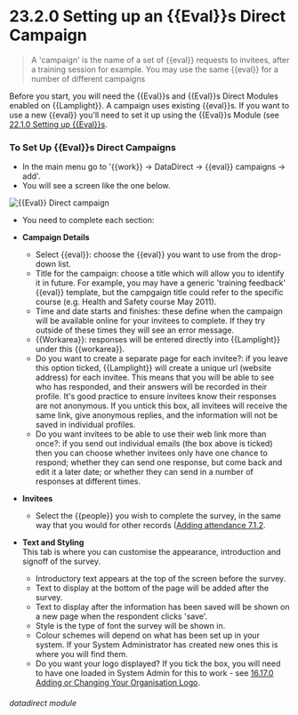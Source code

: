 # 23.2.0 Setting up an {{Eval}}s Direct Campaign

> A 'campaign' is the name of a set of {{eval}} requests to invitees, after a training session for example. You may use the same {{eval}} for a number of different campaigns 


Before you start, you will need the {{Eval}}s and {{Eval}}s Direct Modules enabled on {{Lamplight}}.  A campaign uses existing {{eval}}s.  If you want to use a new {{eval}} you'll need to set it up using the {{Eval}}s Module (see [22.1.0 Setting up {{Eval}}s](/help/index/p/22.1.0).

### To Set Up {{Eval}}s Direct Campaigns

- In the main menu go to '{{work}} -> DataDirect -> {{eval}} campaigns -> add'.
- You will see a screen like the one below.

![{{Eval}} Direct campaign](23.2.0a.png)

- You need to complete each section:
  
- **Campaign Details**
   - Select {{eval}}: choose the {{eval}} you want to use from the drop-down list.
   - Title for the campaign: choose a title which will allow you to identify it in future. For example, you may have a generic 'training feedback' {{eval}} template, but the campgaign title could refer to the specific course (e.g. Health and Safety course May 2011). 
   - Time and date starts and finishes: these define when the campaign will be available online for your invitees to complete. If they try outside of these times they will see an error message.
   - {{Workarea}}: responses will be entered directly into {{Lamplight}} under this {{workarea}}.
   - Do you want to create a separate page for each invitee?: if you leave this option ticked, {{Lamplight}} will create a unique url (website address) for each invitee.  This means that you will be able to see who has responded, and their answers will be recorded in their profile.  It's good practice to ensure invitees know their responses are not anonymous.  If you untick this box, all invitees will receive the same link, give anonymous replies, and the information will not be saved in individual profiles.
   - Do you want invitees to be able to use their web link more than once?: if you send out individual emails (the box above is ticked) then you can choose whether invitees only have one chance to respond; whether they can send one response, but come back and edit it a later date; or whether they can send in a number of responses at different times.

- **Invitees**
   - Select the {{people}} you wish to complete the survey, in the same way that you would for other records ([Adding attendance 7.1.2](/help/index/p/7.1.2).

- **Text and Styling**  
   This tab is where you can customise the appearance, introduction and signoff of the survey.
    - Introductory text appears at the top of the screen before the survey.
    - Text to display at the bottom of the page will be added after the survey.
    - Text to display after the information has been saved will be shown on a new page when the respondent clicks 'save'.
    - Style is the type of font the survey will be shown in.
    - Colour schemes will depend on what has been set up in your system. If your System Administrator has created new ones this is where you will find them.
    - Do you want your logo displayed? If you tick the box, you will need to have one loaded in System Admin for this to work - see [16.17.0 Adding or Changing Your Organisation Logo](/help/index/p/16.17.0).
  

###### datadirect module
